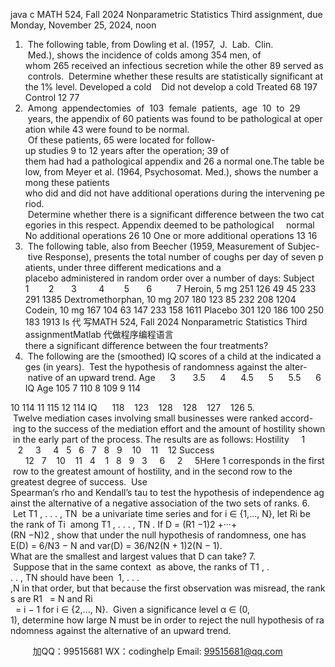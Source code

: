 java c
MATH 524, Fall 2024 
Nonparametric Statistics 
Third assignment, due Monday, November 25, 2024, noon 
1.  The following table, from Dowling et al. (1957,  J.  Lab.  Clin.  Med.), shows the incidence of colds among 354 men, of whom 265 received an infectious secretion while the other 89 served as controls.  Determine whether these results are statistically significant at the 1% level.
Developed a cold    Did not develop a cold
Treated 
68 
197 
Control 
12 
77 
2.  Among  appendectomies  of  103  female  patients,  age  10  to  29  years, the appendix of 60 patients was found to be pathological at operation while 43 were found to be normal.  Of these patients, 65 were located for follow-up studies 9 to 12 years after the operation; 39 of them had had a pathological appendix and 26 a normal one.The table below, from Meyer et al. (1964, Psychosomat. Med.), shows the number among these patients who did and did not have additional operations during the intervening period.  Determine whether there is a significant difference between the two categories in this respect.
Appendix deemed to be pathological     normal
No additional operations 
26 
10 
One or more additional operations 
13 
16 
3.  The following table, also from Beecher (1959, Measurement of Subjec- tive Response), presents the total number of coughs per day of seven patients, under three different medications and a placebo administered in random order over a number of days:
Subject
1        2       3         4        5       6          7
Heroin, 5 mg 
251 
126 
49 
45 
233 
291 
1385 
Dextromethorphan, 10 mg 
207 
180 
123 
85 
232 
208 
1204 
Codein, 10 mg 
167 
104 
63 
147 
233 
158 
1611 
Placebo 
301 
120 
186 
100 
250 
183 
1913 
Is 代 写MATH 524, Fall 2024 Nonparametric Statistics Third assignmentMatlab
代做程序编程语言there a significant difference between the four treatments?
4.  The following are the (smoothed) IQ scores of a child at the indicated ages (in years).  Test the hypothesis of randomness against the alter- native of an upward trend.
Age      3       3.5      4      4.5      5      5.5      6
IQ Age 
105 
7 
110 
8 
109 
9 
114 

10 
114 
11 
115 
12 
114 
IQ      118    123    128    128    127    126
5.  Twelve mediation cases involving small businesses were ranked accord- ing to the success of the mediation effort and the amount of hostility shown in the early part of the process. The results are as follows:
Hostility     1    2     3     4   5   6   7   8   9    10    11    12
Success       12   7    10    11   4    1   8   9   3     6     2     5Here 1 corresponds in the first row to the greatest amount of hostility, and in the second row to the greatest degree of success.  Use Spearman’s rho and Kendall’s tau to test the hypothesis of independence against the alternative of a negative association of the two sets of ranks.
6.  Let T1 , . . . , TN  be a univariate time series and for i ∈ {1,..., N}, let Ri be the rank of Ti  among T1 , . . . , TN . If D = (R1 −1)2 +···+(RN −N)2 , show that under the null hypothesis of randomness, one has
E(D) = 6/N3 − N and var(D) = 36/N2(N + 1)2(N − 1).
What are the smallest and largest values that D can take?
7.  Suppose that in the same context  as above, the ranks of T1 , . . . , TN should have been  1, . . . ,N in that order, but that because the first observation was misread, the ranks are R1   = N and Ri   = i − 1 for i ∈ {2,..., N}.  Given a significance level α ∈ (0, 1), determine how large N must be in order to reject the null hypothesis of randomness against the alternative of an upward trend.

         
加QQ：99515681  WX：codinghelp  Email: 99515681@qq.com
